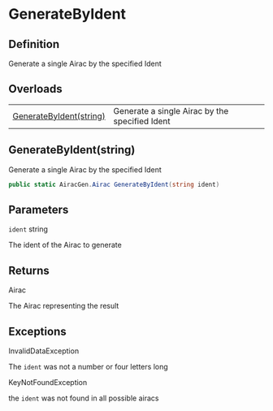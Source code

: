 # GenerateByIdent

## Definition

Generate a single Airac by the specified Ident

## Overloads

|   |   |
|---|---|
| [GenerateByIdent(string)]() | Generate a single Airac by the specified Ident |

## GenerateByIdent(string)

Generate a single Airac by the specified Ident

```cs
public static AiracGen.Airac GenerateByIdent(string ident)
```

## Parameters

```ident``` string

The ident of the Airac to generate

## Returns
Airac

The Airac representing the result

## Exceptions

InvalidDataException

The ```ident``` was not a number or four letters long

KeyNotFoundException

the ```ident``` was not found in all possible airacs